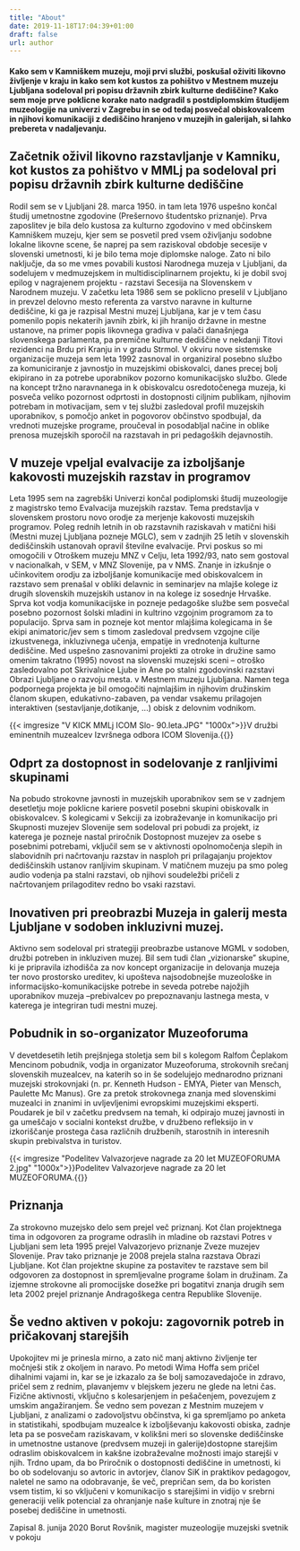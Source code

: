 ```yaml
---
title: "About"
date: 2019-11-18T17:04:39+01:00
draft: false
url: author
---
```


#### Kako sem v Kamniškem muzeju, moji prvi službi, poskušal oživiti likovno življenje v kraju in kako sem kot kustos za pohištvo v Mestnem muzeju Ljubljana sodeloval pri popisu državnih zbirk kulturne dediščine? Kako sem moje prve poklicne korake nato nadgradil s postdiplomskim študijem muzeologije na univerzi v Zagrebu in se od tedaj posvečal obiskovalcem in njihovi komunikaciji z dediščino hranjeno v muzejih in galerijah, si lahko prebereta v nadaljevanju. ####



## Začetnik oživil likovno razstavljanje v Kamniku, kot kustos za pohištvo v MMLj pa sodeloval pri popisu državnih zbirk kulturne dediščine ##

Rodil sem se v Ljubljani 28. marca 1950.  in tam leta 1976  uspešno končal študij umetnostne zgodovine (Prešernovo študentsko priznanje). Prva zaposlitev je bila delo kustosa za kulturno zgodovino v med občinskem Kamniškem muzeju, kjer sem se posvetil pred vsem oživljanju sodobne lokalne likovne scene, še naprej pa sem raziskoval obdobje secesije v slovenski umetnosti, ki je bilo tema moje diplomske naloge. Zato ni bilo naključje, da so me vmes povabili kustosi Narodnega muzeja v Ljubljani, da sodelujem  v medmuzejskem in multidisciplinarnem  projektu, ki je dobil svoj epilog v nagrajenem projektu - razstavi Secesija na Slovenskem v Narodnem muzeju. V začetku leta 1986 sem se poklicno preselil v Ljubljano in prevzel delovno mesto  referenta za varstvo naravne in kulturne dediščine, ki ga je razpisal Mestni muzej Ljubljana, kar je v tem času pomenilo popis nekaterih javnih zbirk, ki jih hranijo državne in mestne ustanove, na primer popis likovnega gradiva v palači današnjega slovenskega parlamenta, pa premične kulturne dediščine v nekdanji Titovi rezidenci na Brdu pri Kranju in v gradu Strmol. V okviru nove sistemske organizacije muzeja sem leta 1992 zasnoval in organiziral posebno službo za komuniciranje z javnostjo in muzejskimi obiskovalci, danes precej bolj ekipirano in za potrebe uporabnikov pozorno komunikacijsko službo. Glede na koncept tržno naravnanega in k obiskovalcu osredotočenega muzeja, ki posveča veliko pozornost odprtosti in dostopnosti ciljnim publikam, njihovim potrebam in motivacijam, sem v tej službi zasledoval profil muzejskih uporabnikov, s pomočjo anket in pogovorov občinstvo spodbujal, da vrednoti muzejske programe, proučeval in posodabljal načine in oblike prenosa muzejskih sporočil na razstavah in pri pedagoških dejavnostih. 

## V muzeje vpeljal evalvacije za izboljšanje kakovosti muzejskih razstav in programov ##

Leta 1995 sem na zagrebški Univerzi končal podiplomski študij muzeologije z magistrsko temo Evalvacija muzejskih razstav. Tema predstavlja v slovenskem prostoru novo orodje za merjenje kakovosti muzejskih programov. Poleg rednih letnih in ob razstavnih raziskavah v matični hiši (Mestni muzej Ljubljana pozneje MGLC), sem v zadnjih 25 letih v slovenskih dediščinskih ustanovah opravil številne evalvacije. Prvi poskus so mi omogočili v Otroškem muzeju MNZ v Celju, leta 1992/93, nato sem gostoval v  nacionalkah, v SEM, v MNZ Slovenije, pa v NMS. Znanje in izkušnje o učinkovitem orodju za izboljšanje komunikacije med obiskovalcem in razstavo sem prenašal v obliki delavnic in seminarjev na mlajše kolege iz drugih slovenskih muzejskih ustanov in na kolege iz sosednje Hrvaške. Sprva kot vodja komunikacijske in pozneje pedagoške službe sem posvečal posebno pozornost šolski mladini in kultrino vzgojnim programom za to populacijo.  Sprva sam in pozneje kot mentor mlajšima kolegicama in še ekipi animatoric/jev sem s timom zasledoval predvsem vzgojne cilje izkustvenega, inkluzivnega učenja, empatije in vrednotenja kulturne dediščine. Med uspešno zasnovanimi projekti za otroke in družine samo omenim takratno (1995) novost na slovenski muzejski sceni – otroško zasledovalno pot Skrivalnice Ljube in Ane po stalni zgodovinski razstavi Obrazi Ljubljane o razvoju mesta. v Mestnem muzeju Ljubljana. Namen tega podpornega projekta je bil omogočiti najmlajšim in njihovim družinskim članom skupen, edukativno-zabaven, pa vendar vsakemu prilagojen interaktiven (sestavljanje,dotikanje, ...) obisk z delovnim vodnikom.



{{< imgresize "V KICK MMLj ICOM Slo- 90.leta.JPG" "1000x">}}V družbi eminentnih muzealcev Izvršnega odbora ICOM Slovenija.{{</imgresize>}} 

## Odprt za dostopnost in sodelovanje z ranljivimi skupinami ##
Na pobudo strokovne javnosti in muzejskih uporabnikov sem se v zadnjem desetletju moje poklicne kariere posvetil posebni skupini obiskovalk in obiskovalcev. S kolegicami v Sekciji za izobraževanje in komunikacijo pri Skupnosti muzejev Slovenije sem sodeloval pri pobudi za projekt, iz katerega je pozneje nastal priročnik Dostopnost muzejev za osebe s posebnimi potrebami, vključil sem se v aktivnosti opolnomočenja slepih in slabovidnih pri načrtovanju razstav in nasploh pri prilagajanju projektov dediščinskih ustanov ranljivim skupinam. V matičnem muzeju pa smo poleg audio vodenja pa stalni razstavi, ob njihovi soudeležbi pričeli z načrtovanjem prilagoditev redno bo vsaki razstavi.

## Inovativen pri preobrazbi Muzeja in galerij mesta Ljubljane v sodoben inkluzivni muzej. ##
Aktivno sem sodeloval pri strategiji preobrazbe ustanove MGML v sodoben, družbi potreben in inkluziven muzej. Bil sem tudi član  „vizionarske” skupine, ki je pripravila izhodišča za  nov koncept organizacije in delovanja muzeja ter novo prostorsko ureditev, ki upošteva najsodobnejše muzeološke in informacijsko-komunikacijske potrebe in seveda potrebe najožjih uporabnikov muzeja –prebivalcev po prepoznavanju  lastnega mesta, v katerega je integriran tudi mestni muzej.

## Pobudnik in so-organizator Muzeoforuma ##
V devetdesetih letih prejšnjega stoletja sem bil  s kolegom Ralfom Čeplakom Mencinom pobudnik, vodja in organizator Muzeoforuma,  strokovnih srečanj slovenskih muzealcev, na katerih so in še sodelujejo mednarodno priznani muzejski strokovnjaki  (n. pr. Kenneth Hudson - EMYA, Pieter van Mensch, Paulette Mc Manus). Gre za pretok strokovnega znanja med slovenskimi muzealci in znanimi in uvljevljenimi evropskimi muzejskimi eksperti. Poudarek je bil v začetku predvsem na temah, ki odpirajo muzej javnosti in ga umeščajo v socialni kontekst družbe, v družbeno refleksijo in v izkoriščanje prostega časa različnih družbenih, starostnih in interesnih skupin prebivalstva in turistov.


{{< imgresize "Podelitev Valvazorjeve nagrade za 20 let MUZEOFORUMA  2.jpg" "1000x">}}Podelitev Valvazorjeve nagrade za 20 let MUZEOFORUMA.{{</imgresize>}}

## Priznanja ##
Za strokovno muzejsko delo sem prejel več priznanj. Kot član projektnega tima in odgovoren za programe odraslih in mladine ob razstavi Potres v Ljubljani  sem leta 1995 prejel Valvazorjevo priznanje Zveze muzejev Slovenije. Prav tako priznanje je 2008 prejela stalna razstava Obrazi Ljubljane. Kot član projektne skupine za postavitev te razstave sem bil odgovoren za dostopnost in spremljevalne programe šolam in družinam. Za izjemne strokovne ali promocijske dosežke pri bogatitvi znanja drugih sem leta 2002 prejel priznanje Andragoškega centra Republike Slovenije.  

## Še vedno aktiven v pokoju: zagovornik potreb in pričakovanj starejših ##
Upokojitev mi je prinesla mirno, a zato nič manj aktivno življenje ter močnješi stik z okoljem in naravo. Po metodi Wima Hoffa sem pričel dihalnimi vajami in, kar se je izkazalo za še bolj samozavedajoče in zdravo, pričel sem z rednim, plavanjemv v blejskem jezeru ne glede na letni čas. Fizične aktivnosti, vključno s kolesarjenjem in pešačenjem, povezujem z umskim angažiranjem. Še vedno sem povezan z Mestnim muzejem v Ljubljani, z analizami o zadovoljstvu občinstva, ki ga spremljamo po anketa in statistikahi, spodbujam muzealce k izboljševanju kakovosti obiska, zadnje leta pa se posvečam raziskavam, v kolikšni meri so slovenske dediščinske in umetnostne ustanove (predvsem muzeji in galerije)dostopne starejšim odraslim obiskovalcem in kakšne izobraževalne možnosti imajo starejši v njih. Trdno upam, da bo Priročnik o dostopnosti dediščine in umetnosti, ki bo ob sodelovanju so avtoric in avtorjev, članov SiK in praktikov pedagogov,  naletel ne samo na odobravanje, še več, prepričan sem, da bo koristen vsem tistim, ki so vključeni v komunikacijo s starejšimi in vidijo v srebrni generaciji velik potencial za ohranjanje naše kulture in znotraj nje še posebej dediščine in umetnosti.   

Zapisal 8. junija 2020
Borut Rovšnik, magister muzeologije
muzejski svetnik v pokoju